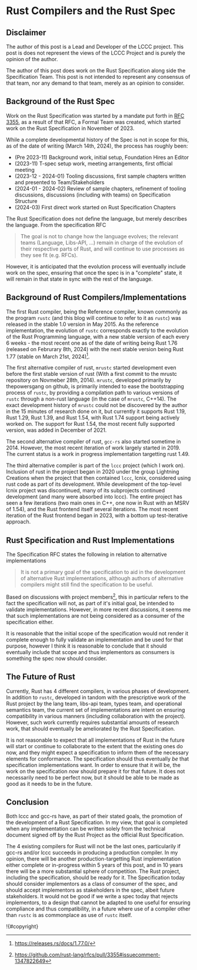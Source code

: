 # Rust Compilers and the Rust Spec

## Disclaimer

The author of this post is a Lead and Developer of the LCCC project. This post is does not represent the views of the LCCC Project and is purely the opinion of the author.

The author of this post does work on the Rust Specification along side the Specification Team. This post is not intended to represent any consensus of that team, nor any demand to that team, merely as an opinion to consider.

## Background of the Rust Spec

Work on the Rust Specification was started by a mandate put forth in [RFC 3355](https://rust-lang.github.io/rfcs/3355-rust-spec.html),
 as a result of that RFC, a Formal Team was created, which started work on the Rust Specification in November of 2023. 

While a complete developmental history of the Spec is not in scope for this, as of the date of writing (March 14th, 2024), the process has roughly been:
* (Pre 2023-11) Background work, initial setup, Foundation Hires an Editor
* (2023-11) T-spec setup work, meeting arrangements, first official meeting
* (2023-12 - 2024-01) Tooling discussions, first sample chapters written and presented to Team/Stakeholders
* (2024-01 - 2024-02) Review of sample chapters, refinement of tooling discussions, discussions (including with teams) on Specification Structure
* (2024-03) First direct work started on Rust Specification Chapters

The Rust Specification does not define the language, but merely describes the language. From the specification RFC
> The goal is not to change how the language evolves; the relevant teams (Language, Libs-API, …) remain in charge of the evolution of their respective parts of Rust, and will continue to use processes as they see fit (e.g. RFCs).

However, it is anticipated that the evolution process will eventually include work on the spec, ensuring that once the spec is in a "complete" state, it will remain in that state in sync with the rest of the language.

## Background of Rust Compilers/Implementations

The first Rust compiler, being the Reference compiler, known commonly as the program `rustc` (and this blog will continue to refer to it as `rustc`) was released in the stable 1.0 version in May 2015. As the reference implementation, the evolution of `rustc` corresponds exactly to the evolution of the Rust Programming language, with a new stable version of each every 6 weeks - the most recent one as of the date of writing being Rust 1.76 (released on Februrary 8th, 2024) with the next stable version being Rust 1.77 (stable on March 21st, 2024)[^1]. 

The first alternative compiler of rust, `mrustc` started development even before the first stable version of rust (With a first commit to the mrustc repository on Novmeber 28th, 2014). `mrustc`, developed primarily by thepowersgang on github, is primarily intended to ease the bootstrapping process of `rustc`, by providing a compilation path to various versions of `rustc` through a non-rust language (in the case of `mrustc`, C++14). The exact development history of `mrustc` could not be discovered by the author in the 15 minutes of research done on it, but currently it supports Rust 1.19, Rust 1.29, Rust 1.39, and Rust 1.54, with Rust 1.74 support being actively worked on. The support for Rust 1.54, the most recent fully supported version, was added in December of 2021.

The second alternative compiler of rust, `gcc-rs` also started sometime in 2014. However, the most recent iteration of work largely started in 2019. The current status is a work in progress implementation targetting rust 1.49. 

The third alternative compiler is part of the `lccc` project (which I work on). Inclusion of rust in the project began in 2020 under the group Lightning Creations when the project that then contained `lccc`, lcnix, considered using rust code as part of its development. While development of the top-level lcnix project was discontinued, many of its subprojects continued development (and many were absorbed into lccc). The entire project has seen a few iterations (two main ones in C++, one now in Rust with an MSRV of 1.54), and the Rust frontend itself several iterations. The most recent iteration of the Rust frontend began in 2023, with a bottom up test-iterative approach. 

## Rust Specification and Rust Implementations

The Specification RFC states the following in relation to alternative implementations
> It is not a primary goal of the specification to aid in the development of alternative Rust implementations, although authors of alternative compilers might still find the specification to be useful.

Based on discussions with project members[^2], this in particular refers to the fact the specification will not, as part of it's initial goal, be intended to validate implementations. However, in more recent discussions, it seems me that such implementations are not being considered as a consumer of the specification either. 

It is reasonable that the initial scope of the specification would not render it complete enough to fully validate an implementation and be used for that purpose, however I think it is reasonable to conclude that it should eventually include that scope and thus implementors as consumers is something the spec now should consider. 

## The Future of Rust

Currently, Rust has 4 different compilers, in various phases of development. In addition to `rustc`, developed in tandom with the prescriptive work of the Rust project by the lang team, libs-api team, types team, and operational semantics team, the current set of implementations are intent on ensuring compatibility in various manners (including collaboration with the project). However, such work currently requires substantial amounts of research work, that should eventually be ameliorated by the Rust Specification.

It is not reasonable to expect that all implementations of Rust in the future will start or continue to collaborate to the extent that the existing ones do now, and they might expect a specification to inform them of the necessary elements for conformance. The specification should thus eventually *be* that specification implementations want. In order to ensure that it will be, the work on the specification *now* should prepare it for that future. It does not necessarily need to be perfect now, but it should be able to be made as good as it needs to be in the future.

## Conclusion

Both lccc and gcc-rs have, as part of their stated goals, the promotion of the development of a Rust Specification. In my view, that goal is completed when any implementation can be written solely from the technical document signed off by the Rust Project as the official Rust Specification. 

The 4 existing compilers for Rust will not be the last ones, particularily if gcc-rs and/or lccc succeeds in producing a production compiler. In my opinion, there will be another production-targetting Rust implementation either complete or in-progress within 5 years of this post, and in 10 years there will be a more substantial sphere of competition. The Rust project, including the specification, should be ready for it. The Specification today should consider implementors as a class of consumer of the spec, and should accept implementors as stakeholders in the spec, albeit future stakeholders. It would not be good if we write a spec today that rejects implementors, to a design that cannot be adapted to one useful for ensuring compliance and thus compatibility, in a future where use of a compiler other than `rustc` is as commonplace as use of `rustc` itself.

[^1]: https://releases.rs/docs/1.77.0/
[^2]: https://github.com/rust-lang/rfcs/pull/3355#issuecomment-1347822649

!{#copyright}
